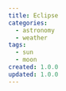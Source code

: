 ```yaml
---
title: Eclipse
categories:
  - astronomy
  - weather
tags:
  - sun
  - moon
created: 1.0.0
updated: 1.0.0
---
```

